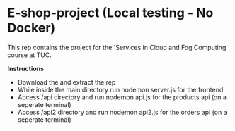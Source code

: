 # E-shop-project (Local testing - No Docker)
This rep contains the project for the 'Services in Cloud and Fog Computing' course at TUC.

**Instructions**
- Download the and extract the rep
- While inside the main directory run nodemon server.js for the frontend
- Access /api directory and run nodemon api.js for the products api (on a seperate terminal)
- Access /api2 directory and run nodemon api2.js for the orders api (on a seperate terminal)
  

